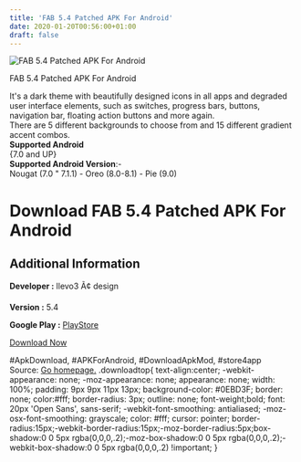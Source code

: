 ```yaml
---
title: 'FAB 5.4 Patched APK For Android'
date: 2020-01-20T00:56:00+01:00
draft: false
---
```


![FAB 5.4 Patched APK For Android](https://i0.wp.com/apkhome.net/wp-content/uploads/2020/01/FAB-5.4-Patched.png "FAB 5.4 Patched APK For Android")

  

FAB 5.4 Patched APK For Android

It's a dark theme with beautifully designed icons in all apps and degraded user interface elements, such as switches, progress bars, buttons, navigation bar, floating action buttons and more again.  
There are 5 different backgrounds to choose from and 15 different gradient accent combos.  
**Supported Android**  
{7.0 and UP}  
**Supported Android Version**:-  
Nougat (7.0 " 7.1.1) - Oreo (8.0-8.1) - Pie (9.0)

Download FAB 5.4 Patched APK For Android
========================================

Additional Information
----------------------

**Developer :** llevo3 Ã¢ design

**Version :** 5.4

**Google Play :** [PlayStore](https://play.google.com/store/apps/details?id=dejan.llevo3.dope)

  

[Download Now](https://store4app.co/post/fab-5-4-patched-apk-for-android_1579456177)

  
#ApkDownload, #APKForAndroid, #DownloadApkMod, #store4app  
Source: [Go homepage.](https://store4app.co/post/fab-5-4-patched-apk-for-android_1579456177) .downloadtop{ text-align:center; -webkit-appearance: none; -moz-appearance: none; appearance: none; width: 100%; padding: 9px 9px 11px 13px; background-color: #0EBD3F; border: none; color:#fff; border-radius: 3px; outline: none; font-weight;bold; font: 20px 'Open Sans', sans-serif; -webkit-font-smoothing: antialiased; -moz-osx-font-smoothing: grayscale; color: #fff; cursor: pointer; border-radius:15px;-webkit-border-radius:15px;-moz-border-radius:5px;box-shadow:0 0 5px rgba(0,0,0,.2);-moz-box-shadow:0 0 5px rgba(0,0,0,.2);-webkit-box-shadow:0 0 5px rgba(0,0,0,.2) !important; }